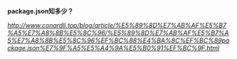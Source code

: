 **package.json知多少？**

*http://www.conardli.top/blog/article/%E5%89%8D%E7%AB%AF%E5%B7%A5%E7%A8%8B%E5%8C%96/%E5%89%8D%E7%AB%AF%E5%B7%A5%E7%A8%8B%E5%8C%96%EF%BC%88%E4%BA%8C%EF%BC%89package.json%E7%9F%A5%E5%A4%9A%E5%B0%91%EF%BC%9F.html*


